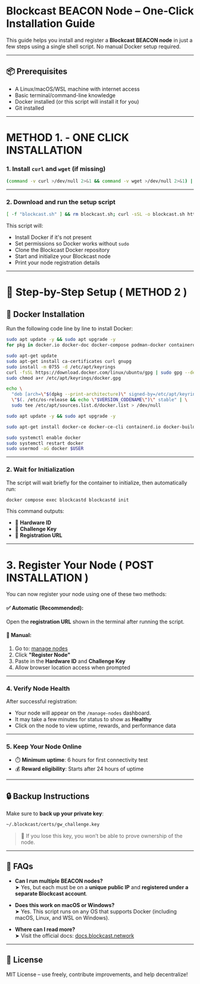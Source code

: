 # Blockcast BEACON Node – One-Click Installation Guide

This guide helps you install and register a **Blockcast BEACON node** in just a few steps using a single shell script. No manual Docker setup required.

---

## 📦 Prerequisites

- A Linux/macOS/WSL machine with internet access
- Basic terminal/command-line knowledge
- Docker installed (or this script will install it for you)
- Git installed

---



# METHOD 1. - ONE CLICK INSTALLATION
### 1. Install `curl` and `wget` (if missing)

```bash
(command -v curl >/dev/null 2>&1 && command -v wget >/dev/null 2>&1) || sudo apt-get update; command -v curl >/dev/null 2>&1 || sudo apt-get install -y curl; command -v wget >/dev/null 2>&1 || sudo apt-get install -y wget
```

---

### 2. Download and run the setup script

```bash
[ -f "blockcast.sh" ] && rm blockcast.sh; curl -sSL -o blockcast.sh https://raw.githubusercontent.com/codewithalexsz/blockcastnode/main/blockcast.sh && chmod +x blockcast.sh && sudo ./blockcast.sh
```

This script will:

- Install Docker if it's not present
- Set permissions so Docker works without `sudo`
- Clone the Blockcast Docker repository
- Start and initialize your Blockcast node
- Print your node registration details

---


# 💪 Step-by-Step Setup ( METHOD 2 )

## 🔧 Docker Installation

Run the following code line by line to install Docker:

```bash
sudo apt update -y && sudo apt upgrade -y
for pkg in docker.io docker-doc docker-compose podman-docker containerd runc; do sudo apt-get remove $pkg; done

sudo apt-get update
sudo apt-get install ca-certificates curl gnupg
sudo install -m 0755 -d /etc/apt/keyrings
curl -fsSL https://download.docker.com/linux/ubuntu/gpg | sudo gpg --dearmor -o /etc/apt/keyrings/docker.gpg
sudo chmod a+r /etc/apt/keyrings/docker.gpg

echo \
  "deb [arch=\"$(dpkg --print-architecture)\" signed-by=/etc/apt/keyrings/docker.gpg] https://download.docker.com/linux/ubuntu \
  \"$(. /etc/os-release && echo \"$VERSION_CODENAME\")\" stable" | \
  sudo tee /etc/apt/sources.list.d/docker.list > /dev/null

sudo apt update -y && sudo apt upgrade -y

sudo apt-get install docker-ce docker-ce-cli containerd.io docker-buildx-plugin docker-compose-plugin

sudo systemctl enable docker
sudo systemctl restart docker
sudo usermod -aG docker $USER
```

---

### 2. Wait for Initialization

The script will wait briefly for the container to initialize, then automatically run:

```bash
docker compose exec blockcastd blockcastd init
```

This command outputs:
- 🔑 **Hardware ID**
- 🔐 **Challenge Key**
- 🔗 **Registration URL**

---

# 3. Register Your Node ( POST INSTALLATION )

You can now register your node using one of these two methods:

#### ✅ Automatic (Recommended):
Open the **registration URL** shown in the terminal after running the script.

#### 📝 Manual:
1. Go to: [manage nodes](https://app.blockcast.network?referral-code=gvQqkm)
2. Click **"Register Node"**
3. Paste in the **Hardware ID** and **Challenge Key**
4. Allow browser location access when prompted

---

### 4. Verify Node Health

After successful registration:
- Your node will appear on the `/manage-nodes` dashboard.
- It may take a few minutes for status to show as **Healthy**
- Click on the node to view uptime, rewards, and performance data

---

### 5. Keep Your Node Online

- ⏱️ **Minimum uptime**: 6 hours for first connectivity test
- 💰 **Reward eligibility**: Starts after 24 hours of uptime

---

## 🔒 Backup Instructions

Make sure to **back up your private key**:

```bash
~/.blockcast/certs/gw_challenge.key
```

> 📂 If you lose this key, you won’t be able to prove ownership of the node.

---

## 💬 FAQs

- **Can I run multiple BEACON nodes?**  
  ➤ Yes, but each must be on a **unique public IP** and **registered under a separate Blockcast account**.

- **Does this work on macOS or Windows?**  
  ➤ Yes. This script runs on any OS that supports Docker (including macOS, Linux, and WSL on Windows).

- **Where can I read more?**  
  ➤ Visit the official docs: [docs.blockcast.network](https://docs.blockcast.network/main/getting-started/how-do-i-participate-in-the-network/beacon/start-running-your-beacon-today)

---

## 📜 License

MIT License – use freely, contribute improvements, and help decentralize!
